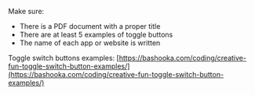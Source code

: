 Make sure: 

- There is a PDF document with a proper title
- There are at least 5 examples of toggle buttons
- The name of each app or website is written

Toggle switch buttons examples: [https://bashooka.com/coding/creative-fun-toggle-switch-button-examples/](https://bashooka.com/coding/creative-fun-toggle-switch-button-examples/)